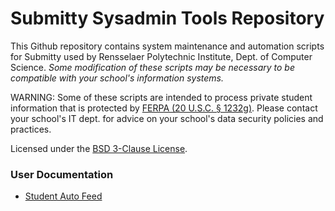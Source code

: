 # Submitty Sysadmin Tools Repository

This Github repository contains system maintenance and automation scripts for
Submitty used by Rensselaer Polytechnic Institute, Dept. of Computer Science.
*Some modification of these scripts may be necessary to be compatible with your
school's information systems.*

WARNING:  Some of these scripts are intended to process private student
information that is protected by [FERPA (20 U.S.C. § 1232g)](https://www2.ed.gov/policy/gen/guid/fpco/ferpa/index.html).
Please contact your school's IT dept. for advice on your school's data security
policies and practices.

Licensed under the [BSD 3-Clause License](LICENSE).

### User Documentation

- [Student Auto Feed](http://submitty.org/sysadmin/student_auto_feed)
